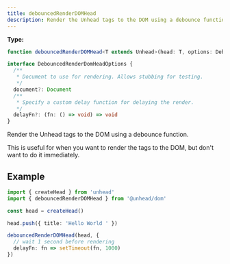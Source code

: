 ```yaml
---
title: debouncedRenderDOMHead
description: Render the Unhead tags to the DOM using a debounce function.
---
```


**Type:**

```ts
function debouncedRenderDOMHead<T extends Unhead>(head: T, options: DebouncedRenderDomHeadOptions = {}): Promise<void>
```

```ts
interface DebouncedRenderDomHeadOptions {
  /**
   * Document to use for rendering. Allows stubbing for testing.
   */
  document?: Document
  /**
   * Specify a custom delay function for delaying the render.
   */
  delayFn?: (fn: () => void) => void
}
```

Render the Unhead tags to the DOM using a debounce function.

This is useful for when you want to render the tags to the DOM, but don't want to do it immediately.

## Example

```ts
import { createHead } from 'unhead'
import { debouncedRenderDOMHead } from '@unhead/dom'

const head = createHead()

head.push({ title: 'Hello World ' })

debouncedRenderDOMHead(head, {
  // wait 1 second before rendering
  delayFn: fn => setTimeout(fn, 1000)
})
```

